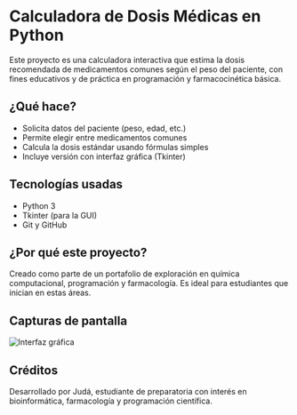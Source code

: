 # Calculadora de Dosis Médicas en Python

Este proyecto es una calculadora interactiva que estima la dosis recomendada de medicamentos comunes según el peso del paciente, con fines educativos y de práctica en programación y farmacocinética básica.

## ¿Qué hace?

- Solicita datos del paciente (peso, edad, etc.)
- Permite elegir entre medicamentos comunes
- Calcula la dosis estándar usando fórmulas simples
- Incluye versión con interfaz gráfica (Tkinter)

## Tecnologías usadas

- Python 3
- Tkinter (para la GUI)
- Git y GitHub

## ¿Por qué este proyecto?

Creado como parte de un portafolio de exploración en química computacional, programación y farmacología. Es ideal para estudiantes que inician en estas áreas.

## Capturas de pantalla

![Interfaz gráfica](./capturas/interfaz1.png)

## Créditos

Desarrollado por Judá, estudiante de preparatoria con interés en bioinformática, farmacología y programación científica.